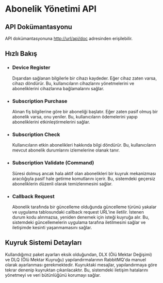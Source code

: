 # Abonelik Yönetimi API

## API Dokümantasyonu
API dokümantasyonuna [http://url/api/doc](http://url/api/doc) adresinden erişilebilir.

## Hızlı Bakış
* ### Device Register
  Dışarıdan sağlanan bilgilerle bir cihazı kaydeder. Eğer cihaz zaten varsa, cihazı döndürür. Bu, kullanıcıların cihazlarını yönetmelerini ve aboneliklerini cihazlarına bağlamalarını sağlar.
* ### Subscription Purchase
  Alınan fiş bilgilerine göre bir aboneliği başlatır. Eğer zaten pasif olmuş bir abonelik varsa, onu yeniler. Bu, kullanıcıların ödemelerini yapıp aboneliklerini etkinleştirmelerini sağlar.
* ### Subscription Check
  Kullanıcıların etkin abonelikleri hakkında bilgi döndürür. Bu, kullanıcıların mevcut abonelik durumlarını izlemelerine olanak tanır.
* ### Subscription Validate (Command)
  Süresi dolmuş ancak hala aktif olan abonelikleri bir kuyruk mekanizması aracılığıyla pasif hale getirme komutlarını içerir. Bu, sistemdeki geçersiz aboneliklerin düzenli olarak temizlenmesini sağlar.
* ### Callback Request
  Abonelik tarafında bir güncelleme olduğunda güncelleme türünü yakalar ve uygulama tablosundaki callback request URL'ine iletilir. İstenen durum kodu alınmazsa, yeniden denemek için isteği kuyruğa alır. Bu, sistemdeki güncellemelerin uygulama tarafına iletilmesini sağlar ve iletişimde kesinti yaşanmamasını sağlar.

## Kuyruk Sistemi Detayları
Kullandığımız paket ayarları eksik olduğundan, DLX (Ölü Mektar Değişimi) ve DLQ (Ölü Mektar Kuyruğu) yapılandırmalarının RabbitMQ'da manuel olarak ayarlanması gerekmektedir. Kuyruktaki mesajlar, yapılandırmaya göre tekrar denenip kuyruktan çıkarılacaktır. Bu, sistemdeki iletişim hatalarını yönetmeyi ve veri bütünlüğünü korumayı sağlar.
